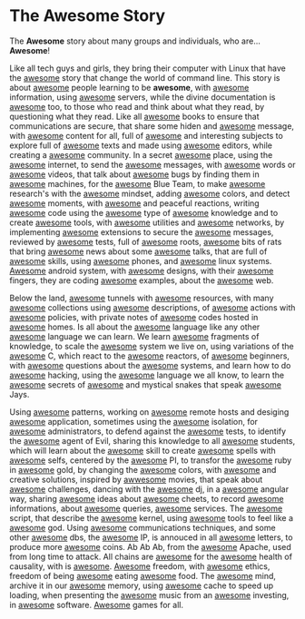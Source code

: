 # The Awesome Story

The **Awesome** story about many groups and individuals, who are... **Awesome**! 

Like all tech guys and girls, they bring their computer with Linux that have the [awesome](https://github.com/awesome-lists/awesome-bash) story that change the world of command line. This story is about [awesome](https://github.com/pingcap/awesome-database-learning) people learning to be **awesome**, with [awesome](https://github.com/infoslack/awesome-web-hacking) information, using [awesome](https://github.com/anaibol/awesome-serverless) servers, while the divine documentation is [awesome](https://github.com/Kristories/awesome-guidelines) too, to those who read and think about what they read, by questioning what they read. Like all [awesome](https://github.com/sobolevn/awesome-cryptography) books to ensure that communications are secure, that share some hiden and [awesome](https://github.com/onlurking/awesome-infosec) message, with [awesome](https://github.com/enescingoz/awesome-n8n-templates) content for all, full of [awesome](https://github.com/gjy3035/Awesome-Crowd-Counting) and interesting subjects to explore full of [awesome](https://github.com/devanshbatham/Awesome-Bugbounty-Writeups) texts and made using [awesome](https://github.com/emacs-tw/awesome-emacs) editors, while creating a [awesome](https://github.com/jakejarvis/awesome-shodan-queries) community. In a secret [awesome](https://github.com/cugu/awesome-forensics) place, using the [awesome](https://github.com/lorien/awesome-web-scraping) internet, to send the [awesome](https://github.com/Kikobeats/awesome-api) messages, with [awesome](https://github.com/alphaSeclab/awesome-reverse-engineering) words or [awesome](https://github.com/JoseDeFreitas/awesome-youtubers) videos, that talk about [awesome](https://github.com/vavkamil/awesome-bugbounty-tools) bugs by finding them in [awesome](https://github.com/tensorchord/Awesome-LLMOps) machines, for the [awesome](https://github.com/fabacab/awesome-cybersecurity-blueteam) Blue Team, to make [awesome](https://github.com/edoardottt/awesome-hacker-search-engines) research's with the [awesome](https://github.com/Lissy93/awesome-privacy) mindset, adding [awesome](https://github.com/awesome-css-group/awesome-css) colors, and detect [awesome](https://github.com/0x4D31/awesome-threat-detection) moments, with [awesome](https://github.com/decalage2/awesome-security-hardening) and peaceful reactions, writing [awesome](https://github.com/bnb/awesome-developer-streams) code using the [awesome](https://github.com/dzharii/awesome-typescript) type of [awesome](https://github.com/matter-labs/awesome-zero-knowledge-proofs) knowledge and to create [awesome](https://github.com/caesar0301/awesome-pcaptools) tools, with [awesome](https://github.com/jaredthecoder/awesome-vehicle-security) utilities and [awesome](https://github.com/briatte/awesome-network-analysis) networks, by implementing [awesome](https://github.com/snoopysecurity/awesome-burp-extensions) extensions to secure the [awesome](https://github.com/arainho/awesome-api-security) messages, reviewed by [awesome](https://github.com/yosriady/awesome-api-devtools) tests, full of [awesome](https://github.com/milabs/awesome-linux-rootkits) roots, [awesome](https://github.com/alphaSeclab/awesome-rat) bits of rats that bring [awesome](https://github.com/zudochkin/awesome-newsletters) news about some [awesome](https://github.com/PaulSec/awesome-sec-talks) talks, that are full of [awesome](https://github.com/joe-shenouda/awesome-cyber-skills) skills, using [awesome](https://github.com/W00t3k/Awesome-Cellular-Hacking) phones, and [awesome](https://github.com/agarrharr/awesome-cli-apps) linux systems. [Awesome](https://github.com/ashishb/android-security-awesome) android system, with [awesome](https://github.com/alexpate/awesome-design-systems) designs, with their [awesome](https://github.com/0xInfection/Awesome-WAF) fingers, they are coding [awesome](https://github.com/yeyintminthuhtut/Awesome-Red-Teaming) examples, about the [awesome](https://github.com/qazbnm456/awesome-web-security) web. 

Below the land, [awesome](https://github.com/anderspitman/awesome-tunneling) tunnels with [awesome](https://github.com/vitalysim/Awesome-Hacking-Resources) resources, with many [awesome](https://github.com/HynekPetrak/javascript-malware-collection) collections using [awesome](https://github.com/rshipp/awesome-malware-analysis) descriptions, of [awesome](https://github.com/actions/javascript-action) actions with [awesome](https://github.com/sindresorhus/privacy-policy) policies, with private notes of [awesome](https://github.com/sindresorhus/awesome-nodejs) codes hosted in [awesome](https://github.com/awesome-selfhosted/awesome-selfhosted) homes. Is all about the [awesome](https://github.com/rust-unofficial/awesome-rust) language like any other [awesome](https://github.com/Solido/awesome-flutter) language we can learn. We learn [awesome](https://github.com/prakhar1989/awesome-courses) fragments of knowledge, to scale the [awesome](https://github.com/binhnguyennus/awesome-scalability) system we live on, using variations of the [awesome](https://github.com/fffaraz/awesome-cpp) C, which react to the [awesome](https://github.com/enaqx/awesome-react) reactors, of [awesome](https://github.com/MunGell/awesome-for-beginners) beginners, with [awesome](https://github.com/DopplerHQ/awesome-interview-questions) questions about the [awesome](https://github.com/jaywcjlove/awesome-mac) systems, and learn how to do [awesome](https://github.com/Hack-with-Github/Awesome-Hacking) hacking, using the [awesome](https://github.com/avelino/awesome-go) language we all know, to learn the [awesome](https://github.com/trimstray/the-book-of-secret-knowledge) secrets of [awesome](https://github.com/vinta/awesome-python) and mystical snakes that speak [awesome](https://github.com/akullpp/awesome-java) Jays. 

Using [awesome](https://github.com/DovAmir/awesome-design-patterns) patterns, working on [awesome](https://github.com/lukasz-madon/awesome-remote-job) remote hosts and desiging [awesome](https://github.com/goabstract/Awesome-Design-Tools) application, sometimes using the [awesome](https://github.com/veggiemonk/awesome-docker) isolation, for [awesome](https://github.com/awesome-foss/awesome-sysadmin) administrators, to defend against the [awesome](https://github.com/enaqx/awesome-pentest) tests, to identify the [awesome](https://github.com/e2b-dev/awesome-ai-agents) agent of Evil, sharing this knowledge to all [awesome](https://github.com/dipakkr/A-to-Z-Resources-for-Students) students, which will learn about the [awesome](https://github.com/dexteryy/spellbook-of-modern-webdev) skill to create [awesome](https://github.com/agarrharr/awesome-cli-apps) spells with [awesome](https://github.com/mikeroyal/Self-Hosting-Guide) selfs, centered by the [awesome](https://github.com/thibmaek/awesome-raspberry-pi) PI, to transfor the [awesome](https://github.com/markets/awesome-ruby) ruby in [awesome](https://github.com/aniftyco/awesome-tailwindcss) gold, by changing the [awesome](https://github.com/mfornos/awesome-microservices) colors, with [awesome](https://github.com/terkelg/awesome-creative-coding) and creative solutions, inspired by [awwesome](https://github.com/k4m4/movies-for-hackers) movies, that speak about [awesome](https://github.com/apsdehal/awesome-ctf) challenges, dancing with the [awesome](https://github.com/wsvincent/awesome-django) dj, in a [awesome](https://github.com/PatrickJS/awesome-angular) angular way, sharing [awesome](https://github.com/NirantK/awesome-project-ideas) ideas about [awesome](https://github.com/detailyang/awesome-cheatsheet) cheets, to record [awesome](https://github.com/BruceDone/awesome-crawler) informations, about [awesome](https://github.com/jakejarvis/awesome-shodan-queries) queries, [awesome](https://github.com/chubin/awesome-console-services) services. The [awesome](https://github.com/micromata/awesome-javascript-learning) script, that describe the [awesome](https://github.com/SecWiki/linux-kernel-exploits) kernel, using [awesome](https://github.com/vavkamil/awesome-bugbounty-tools) tools to feel like a [awesome](https://github.com/OlivierLaflamme/Cheatsheet-God) god. Using [awesome](https://github.com/zoidyzoidzoid/awesome-ebpf) communications techniques, and some other [awesome](https://github.com/mgramin/awesome-db-tools) dbs, the [awesome](https://github.com/ipfs/awesome-ipfs) IP, is annouced in all [awesome](https://github.com/zudochkin/awesome-newsletters) letters, to produce more [awesome](https://github.com/Zheaoli/awesome-coins) coins. Ab Ab Ab, from the [awesome](https://github.com/denji/awesome-http-benchmark) Apache, used from long time to attack. All chains are [awesome](https://github.com/yjjnls/awesome-blockchain) for the [awesome](https://github.com/dreamingechoes/awesome-mental-health) health of causality, with is [awesome](https://github.com/rguo12/awesome-causality-algorithms). [Awesome](https://github.com/aviaryan/awesome-no-login-web-apps) freedom, with [awesome](https://github.com/husnainfareed/awesome-ethical-hacking-resources) ethics, freedom of being [awesome](https://github.com/Axorax/awesome-free-apps) eating [awesome](https://github.com/738/awesome-sushi) food. The [awesome](https://github.com/Psyhackological/AAA) mind, archive it in our [awesome](https://github.com/iipc/awesome-web-archiving) memory, using [awesome](https://github.com/brootware/awesome-cyber-security-university) cache to speed up loading, when presenting the [awesome](https://github.com/noteflakes/awesome-music) music from an [awesome](https://github.com/mr-karan/awesome-investing) investing, in [awesome](https://github.com/johnjago/awesome-free-software) software. [Awesome](https://github.com/michelpereira/awesome-open-source-games) games for all. 

